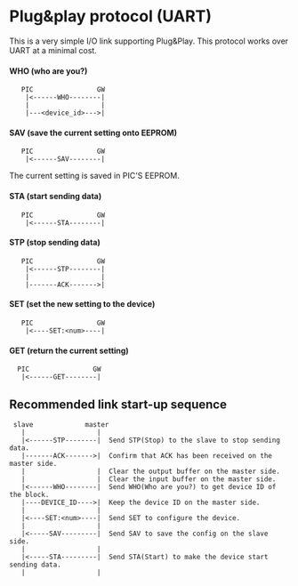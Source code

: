 # Plug&play protocol (UART)

This is a very simple I/O link supporting Plug&Play. This protocol works over UART at a minimal cost.

#### WHO (who are you?)
```
   PIC                GW
    |<------WHO--------|
    |                  |
    |---<device_id>--->|
```

#### SAV (save the current setting onto EEPROM)
```
   PIC                GW
    |<------SAV--------|
```

The current setting is saved in PIC'S EEPROM.

#### STA (start sending data)
```
   PIC                GW
    |<------STA--------|
```

#### STP (stop sending data)
```
   PIC                GW
    |<------STP--------|
    |                  |
    |-------ACK------->|
```

#### SET (set the new setting to the device)
```
   PIC                GW
    |<----SET:<num>----|
```

#### GET (return the current setting)
```
  PIC                GW
   |<------GET--------|
```

## Recommended link start-up sequence

```
 slave             master
   |                  |
   |<------STP--------|  Send STP(Stop) to the slave to stop sending data.
   |-------ACK------->|  Confirm that ACK has been received on the master side.
   |                  |  Clear the output buffer on the master side.
   |                  |  Clear the input buffer on the master side.
   |<------WHO--------|  Send WHO(Who are you?) to get device ID of the block.
   |----DEVICE_ID---->|  Keep the device ID on the master side.
   |                  |
   |<----SET:<num>----|  Send SET to configure the device.
   |                  |
   |<-----SAV---------|  Send SAV to save the config on the slave side.
   |                  |
   |<-----STA---------|  Send STA(Start) to make the device start sending data.
   |                  |
```
